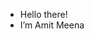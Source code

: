 - Hello there!
- I’m Amit Meena

<!---
amitmeenaiitb/amitmeenaiitb is a ✨ special ✨ repository because its `README.md` (this file) appears on your GitHub profile.
You can click the Preview link to take a look at your changes.
--->

